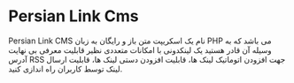 # Persian Link Cms
Persian Link CMS نام یک اسکریپت متن باز و رایگان به زبان PHP می باشد که به وسیله آن قادر هستید یک لینکدونی با امکانات متعددی نظیر قابلیت معرفی بی نهایت آدرس RSS جهت افزودن اتوماتیک لینک ها، قابلیت افزودن دستی لینک ها، قابلیت ارسال لینک توسط کاربران راه اندازی کنید.